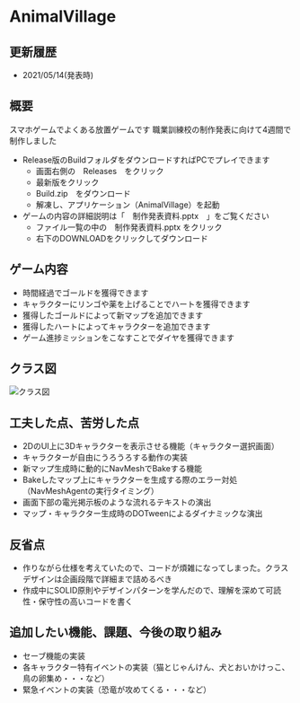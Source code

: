 # AnimalVillage

## 更新履歴
- 2021/05/14(発表時)

## 概要
スマホゲームでよくある放置ゲームです
職業訓練校の制作発表に向けて4週間で制作しました

- Release版のBuildフォルダをダウンロードすればPCでプレイできます
  - 画面右側の　Releases　をクリック
  - 最新版をクリック
  - Build.zip　をダウンロード
  - 解凍し、アプリケーション（AnimalVillage）を起動
- ゲームの内容の詳細説明は「　制作発表資料.pptx　」をご覧ください
  - ファイル一覧の中の　制作発表資料.pptx をクリック
  - 右下のDOWNLOADをクリックしてダウンロード

## ゲーム内容
- 時間経過でゴールドを獲得できます
- キャラクターにリンゴや薬を上げることでハートを獲得できます
- 獲得したゴールドによって新マップを追加できます
- 獲得したハートによってキャラクターを追加できます
- ゲーム進捗ミッションをこなすことでダイヤを獲得できます

## クラス図
![クラス図](https://github.com/KazukiShimura/AnimalVillage/blob/main/out/plantuml/include/include.svg)

## 工夫した点、苦労した点
- 2DのUI上に3Dキャラクターを表示させる機能（キャラクター選択画面）
- キャラクターが自由にうろうろする動作の実装
- 新マップ生成時に動的にNavMeshでBakeする機能
- Bakeしたマップ上にキャラクターを生成する際のエラー対処（NavMeshAgentの実行タイミング）
- 画面下部の電光掲示板のような流れるテキストの演出
- マップ・キャラクター生成時のDOTweenによるダイナミックな演出

## 反省点
- 作りながら仕様を考えていたので、コードが煩雑になってしまった。クラスデザインは企画段階で詳細まで詰めるべき
- 作成中にSOLID原則やデザインパターンを学んだので、理解を深めて可読性・保守性の高いコードを書く

## 追加したい機能、課題、今後の取り組み
- セーブ機能の実装
- 各キャラクター特有イベントの実装（猫とじゃんけん、犬とおいかけっこ、鳥の卵集め・・・など）
- 緊急イベントの実装（恐竜が攻めてくる・・・など）
